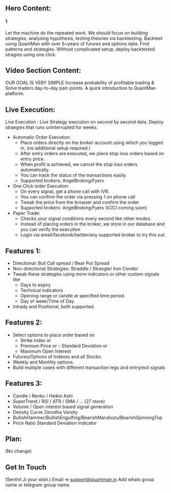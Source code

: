 ## Hero Content:
#### 1
  Let the machine do the repeated work. We should focus on building strategies, analysing hypothesis, testing theories via backtesting.
  Backtest using QuantMan with over 5+years of futures and options data. Find patterns and strategies. Without complicated setup, deploy backtested
  stragies using one click.

## Video Section Content:
  OUR GOAL IS VERY SIMPLE
  Increase probability of profitable trading & Solve traders day-to-day pain points. A quick introduction to QuantMan platform.

## Live Execution:
  Live Execution :
  Live Strategy execution on second by second data. Deploy straegies that runs uninterrupted for weeks.
  - Automatic Order Execution:
    - Place orders directly on the broker account using which you logged in. (no additional setup required.)
    - After entry orders are executed, we place stop loss orders based on entry price.
    - When profit is achieved, we cancel the stop loss orders automatically.
    - You can track the status of the transactions easily.
    - Supported brokers: AngelBroking/Fyers
  - One Click order Execution:
    - On every signal, get a phone call with IVR.
    - You can confirm the order via pressing 1 on phone call
    - Tweak the price from the browser and confirm the order
    - Supported brokers: AngelBroking/Fyers (ICICI coming soon)
  - Paper Trade:
    - Checks your signal conditions every second like other modes.
    - Instead of placing orders in the broker, we store in our database and you can verify the execution
    - Login via email/facebook/twitter/any supported broker to try this out.
## Features 1:
  - Directional: Bull Call spread / Bear Put Spread
  - Non-directional Strategies: Straddle / Strangle/ Iron Condor
  - Tweak these strategies using more indicators or other custom signals like
    - Days to expiry
    - Technical indicators
    - Opening range or candle at specified time period.
    - Day of week/Time of Day.
  - Intrady and Positional, both supported.
## Features 2:
  - Select options to place order based on 
    - Strike Index or 
    - Premium Price or 
    – Standard Deviation or 
    - Maximum Open Interest
  - Futures/Options of Indexes and all Stocks. 
  - Weekly and Monthly options.
  - Build multiple cases with different transaction legs and entry/exit signals 
## Features 3:
  - Candle / Renko / Heikin Ashi
  - SuperTrend / RSI / ATR / SMA / ... (27 more)
  - Volume / Open interest based signal generation
  - Density Curve Zerodha Varsity
  - BullishHammer/BullishEngulfing/BearishMarubozu/BearishSpinningTop
  - Price Ratio Standard Deviation Indicator

## Plan:
(No change)

## Get In Touch
(Senthil Ji your wish.)
Email => support@quantman.in
Add whats group name or telegram group name.


